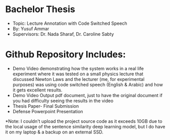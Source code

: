 ﻿# Bachelor Thesis
-  Topic:  Lecture Annotation with Code Switched Speech
-  By: Yusuf Ammar
-  Supervisors: Dr. Nada Sharaf, Dr. Caroline Sabty


# Github Repository Includes:
-  Demo Video demonstrating how the system works in a real life experiment where it was tested on a small physics lecture that discussed Newton Laws and the lecturer (me, for experimental purposes) was using code switched speech (English & Arabic) and how it gets excellent results.
-  Demo Video Output pdf document, just to have the original document if you had difficulty seeing the results in the video
-  Thesis Paper- Final Submission
-  Defense Powerpoint Presentation

*Note: I couldn't upload the project source code as it exceeds 10GB due to the local usage of the sentence similarity deep learning model, but I do have it on my laptop & a backup on an external SSD.
